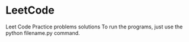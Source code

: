 # LeetCode
Leet Code Practice problems solutions
To run the programs, just use the python filename.py command.

